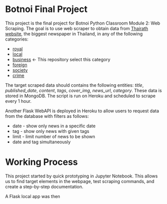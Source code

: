 # Botnoi Final Project
This project is the final project for Botnoi Python Classroom Module 2: Web Scraping. The goal is to use web scraper to obtain data from [Thairath website](www.thairath.co.th), the biggest newspaper in Thailand, in any of the following categories: 

   - [royal](https://www.thairath.co.th/news/royal)
   - [local](https://www.thairath.co.th/news/local)
   - [business](https://www.thairath.co.th/news/royal) <- This repository select this category
   - [foreign](https://www.thairath.co.th/news/royal)
   - [society](https://www.thairath.co.th/news/royal)
   - [crime](https://www.thairath.co.th/news/royal)

The target scraped data should contains the following entities: *title*, *published_date*, *content*, *tags*, *cover_img*, *news_url*, *category*. These data is stored in MongoDB. The script is run on Heroku and scheduled to scrape every 1 hour.

Another Flask WebAPI is deployed in Heroku to allow users to request data from the database with filters as follows:

- date - show only news in a specific date
- tag - show only news with given tags
- limit - limit number of news to be shown
- date and tag simultaneously

# Working Process
This project started by quick prototyping in Jupyter Notebook. This allows us to find target elements in the webpage, test scraping commands, and create a step-by-step documentation.

A Flask local app was then 

<!--stackedit_data:
eyJoaXN0b3J5IjpbLTc0MjE1OTU0NV19
-->